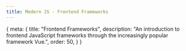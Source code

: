 ```yaml
---
title: Modern JS - Frontend Frameworks
---
```


<route>
{
	meta: {
		title: "Frontend Frameworks",
		description: "An introduction to frontend JavaScript frameworks through the increasingly popular framework Vue.",
		order: 50,
	}
}
</route>


<Title :title="$route.meta.title" :description="$route.meta.description" />

From the previous articles, we know the new language features and the tools used for modern JavaScript development, but we still don't know how to *actually* create modern frontend JavaScript applications. So let's look at how frameworks can help us build applications. Let's start with what a framework even is.

## What is a framework

A software framework is an abstraction in which the framework provides a scaffold, where the user can implement their own application-specific logic. Frameworks usually provide some functionality that it takes care of, so that the user can focus on developing the application-specific features. Frameworks provide a standard, reuseable way to build and deploy applications.

The main difference to a normal library is that in a framework, the control is inverted. The framework calls the user's code, rather than the user calling code provided by a library.

Since we're using Vue as an example, let's introduce Vue more thoroughly as well.

> Vue (pronounced /vjuː/, like view) is a progressive **framework** for building user interfaces.

They call it a **progressive** framework, because Vue is designed to be incrementally adoptable. You can use Vue in existing projects, without any build tools, like any other library.

Vue also has a "Single File Component (SFC)" format that allows creating modular components but requires build tools. Combined with modern build tools and other Vue libraries, e.g., routing and state management, Vue makes it easy to create single-page applications (SPAs).

The core of Vue is focused on the view layer — much like every frontend framework, and in the following chapters, we'll see what that means.

## Features of frontend frameworks

It should be noted that this article is not a tutorial for Vue; the documentation for Vue does a better job at that than I ever could. Instead, I want to talk about the features of frontend JavaScript frameworks in more generic terms, but it helps to use Vue as a concrete example.

- Typical features of a frontend JavaScript framework

### Templating
- Declarative rendering
- Expressions
- Conditionals
- Loops
- Parallel to server-side rendering

### Reactivity
- Automatically updating DOM
- Watchers / computed properties
- Advanced reactivity graph
- Single source of truth

### Life cycles
- Events
- Graph

### Componization
- Props in, events out
- Prop binding
- Event handling
- Nested components

### State management
- Issue of componization and deeply nested components
- Global state
- Redux pattern

### Routing
- Routing without a library
- Routing with a library

## Frontend framework ecosystems
- Vue ecosystem
  - CLI / Vite
  - Libraries / Components
  - Nuxt
  - Developer tools
- Other frameworks have their own ecosystems
  - React is especially large

## Vue vs. Other frameworks
- React
  - JavaScript first
  - Build your own framework
  - Next
- Angular
  - Comes with everything
  - TypeScript makes everything a bit more verbose
- Svelte
  - More novel approach, no virtual DOM, requires built step
- BUNCH OF OTHERS (link to benchmark report)
- Server-side templating systems
  - C#
  - Java
  - Python
  - PHP

## Closing words

- Subjective view of the landscape
- Other solutions exist
- Everything has its own niche
- Thousands upon thousands of libraries
- If you're curious about how to get started, I would check out the vue documentation.
- Or maybe try Node, use a few libraries, bundle everything together with Rollup
- If you find errors, open an issue or pull request on github